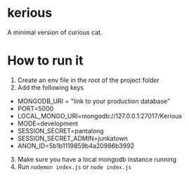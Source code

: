 # kerious
A minimal version of curious cat. 

# How to run it
1. Create an env file in the root of the project folder</li>
2. Add the following keys 
  * MONGODB_URI = "link to your production database"
  * PORT=5000
  * LOCAL_MONGO_URI=mongodb://127.0.0.1:27017/Kerious
  * MODE=development
  * SESSION_SECRET=pantalong
  * SESSION_SECRET_ADMIN=junkatown
  * ANON_ID=5b1b1119859b4a20986b3992
3. Make sure you have a local mongodb instance running</li>
4. Run `nodemon index.js` or `node index.js`

